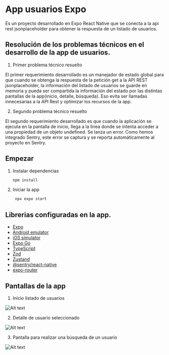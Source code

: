 # App usuarios Expo

Es un proyecto desarrollado en Expo React Native que se conecta a la api rest jsonplaceholder para obtener la respuesta de un listado de usuarios.

## Resolución de los problemas técnicos en el desarrollo de la app de usuarios.

1. Primer problema técnico resuelto

El primer requerimiento desarrollado es un manejador de estado global para que cuando se obtenga la respuesta de la petición get a la API REST jsonplaceholder, la información del listado de usuarios se guarde en memoria y pueda ser compartida la información del estado por las distintas pantallas de la app(inicio, detalle, búsqueda). Eso evita ser llamadas innecesarias a la API Rest y optimizar los recursos de la app.

2. Segundo problema técnico resuelto

El segundo requerimiento desarrollado es que cuando la aplicación se ejecuta en la pantalla de inicio, llega a la línea donde se intenta acceder a una propiedad de un objeto undefined. Se lanza un error. Como hemos integrado Sentry, este error se captura y se reporta automáticamente al proyecto en Sentry.


## Empezar

1. Instalar dependencias

   ```bash
   npm install
   ```

2. Iniciar la app

   ```bash
    npx expo start
   ```

## Librerias configuradas en la app.

- [Expo](https://docs.expo.dev/develop/development-builds/introduction/)
- [Android emulator](https://docs.expo.dev/workflow/android-studio-emulator/)
- [iOS simulator](https://docs.expo.dev/workflow/ios-simulator/)
- [Expo Go](https://expo.dev/go)
- [TypeScript](https://www.typescriptlang.org/)
- [Zod](https://zod.dev/)
- [Zustand](https://zustand.docs.pmnd.rs/getting-started/introduction)
- [@sentry/react-native](https://docs.sentry.io/platforms/react-native/manual-setup/expo/#manual-install)
- [expo-router](https://docs.expo.dev/router/installation/#quick-start)

## Pantallas de la app

1. Inicio listado de usuarios

![Alt text](https://github.com/elagosq/app-users/blob/main/pantallas/inicio.png "Home")

2. Detalle de usuario seleccionado

![Alt text](https://github.com/elagosq/app-users/blob/main/pantallas/detalle.png "Detalle")

3. Pantalla para realizar una búsqueda de un usuario

![Alt text](https://github.com/elagosq/app-users/blob/main/pantallas/search.png "Buscar")

